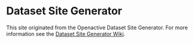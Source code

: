 # Dataset Site Generator

This site originated from the Openactive Dataset Site Generator. For more information see the [Dataset Site Generator Wiki](https://github.com/openactive/dataset-site-generator/wiki/).

